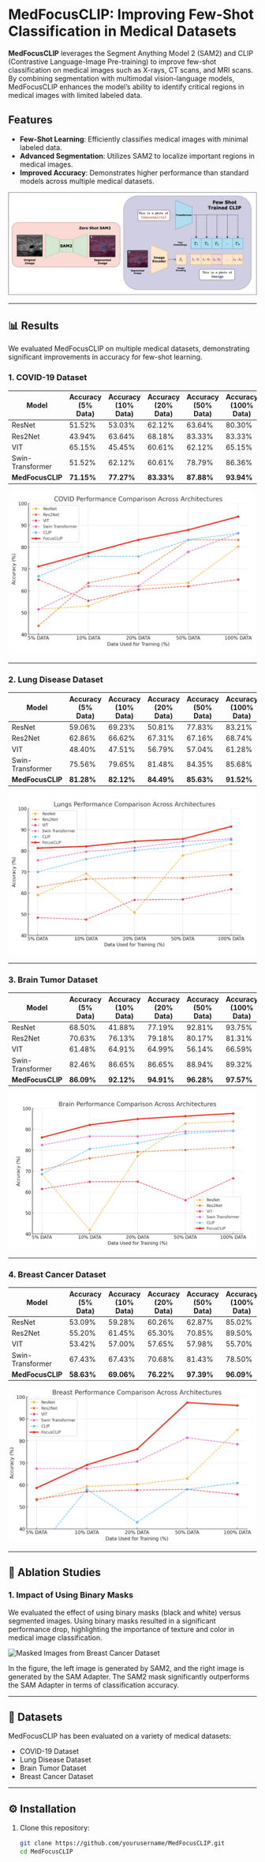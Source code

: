 # MedFocusCLIP: Improving Few-Shot Classification in Medical Datasets

**MedFocusCLIP** leverages the Segment Anything Model 2 (SAM2) and CLIP (Contrastive Language-Image Pre-training) to improve few-shot classification on medical images such as X-rays, CT scans, and MRI scans. By combining segmentation with multimodal vision-language models, MedFocusCLIP enhances the model’s ability to identify critical regions in medical images with limited labeled data.

## Features
- **Few-Shot Learning**: Efficiently classifies medical images with minimal labeled data.
- **Advanced Segmentation**: Utilizes SAM2 to localize important regions in medical images.
- **Improved Accuracy**: Demonstrates higher performance than standard models across multiple medical datasets.

![Architecture](https://github.com/AADYA-ARORA/MedFocusClip/blob/main/image.png)

---

## 📊 Results

We evaluated MedFocusCLIP on multiple medical datasets, demonstrating significant improvements in accuracy for few-shot learning.

### 1. COVID-19 Dataset

| Model             | Accuracy (5% Data) | Accuracy (10% Data) | Accuracy (20% Data) | Accuracy (50% Data) | Accuracy (100% Data) |
|-------------------|--------------------|---------------------|---------------------|---------------------|----------------------|
| ResNet            | 51.52%             | 53.03%              | 62.12%              | 63.64%              | 80.30%               |
| Res2Net           | 43.94%             | 63.64%              | 68.18%              | 83.33%              | 83.33%               |
| VIT               | 65.15%             | 45.45%              | 60.61%              | 62.12%              | 65.15%               |
| Swin-Transformer  | 51.52%             | 62.12%              | 60.61%              | 78.79%              | 86.36%               |
| **MedFocusCLIP**  | **71.15%**         | **77.27%**          | **83.33%**          | **87.88%**          | **93.94%**           |

![COVID-19 Accuracy Graph](https://github.com/AADYA-ARORA/MedFocusClip/blob/main/covid.png)

---

### 2. Lung Disease Dataset

| Model             | Accuracy (5% Data) | Accuracy (10% Data) | Accuracy (20% Data) | Accuracy (50% Data) | Accuracy (100% Data) |
|-------------------|--------------------|---------------------|---------------------|---------------------|----------------------|
| ResNet            | 59.06%             | 69.23%              | 50.81%              | 77.83%              | 83.21%               |
| Res2Net           | 62.86%             | 66.62%              | 67.31%              | 67.16%              | 68.74%               |
| VIT               | 48.40%             | 47.51%              | 56.79%              | 57.04%              | 61.28%               |
| Swin-Transformer  | 75.56%             | 79.65%              | 81.48%              | 84.35%              | 85.68%               |
| **MedFocusCLIP**  | **81.28%**         | **82.12%**          | **84.49%**          | **85.63%**          | **91.52%**           |

![Lung Disease Accuracy Graph](https://github.com/AADYA-ARORA/MedFocusClip/blob/main/lungs.png)

---

### 3. Brain Tumor Dataset

| Model             | Accuracy (5% Data) | Accuracy (10% Data) | Accuracy (20% Data) | Accuracy (50% Data) | Accuracy (100% Data) |
|-------------------|--------------------|---------------------|---------------------|---------------------|----------------------|
| ResNet            | 68.50%             | 41.88%              | 77.19%              | 92.81%              | 93.75%               |
| Res2Net           | 70.63%             | 76.13%              | 79.18%              | 80.17%              | 81.31%               |
| VIT               | 61.48%             | 64.91%              | 64.99%              | 56.14%              | 66.59%               |
| Swin-Transformer  | 82.46%             | 86.65%              | 86.65%              | 88.94%              | 89.32%               |
| **MedFocusCLIP**  | **86.09%**         | **92.12%**          | **94.91%**          | **96.28%**          | **97.57%**           |

![Brain Tumor Accuracy Graph](https://github.com/AADYA-ARORA/MedFocusClip/blob/main/brain.png)

---

### 4. Breast Cancer Dataset

| Model             | Accuracy (5% Data) | Accuracy (10% Data) | Accuracy (20% Data) | Accuracy (50% Data) | Accuracy (100% Data) |
|-------------------|--------------------|---------------------|---------------------|---------------------|----------------------|
| ResNet            | 53.09%             | 59.28%              | 60.26%              | 62.87%              | 85.02%               |
| Res2Net           | 55.20%             | 61.45%              | 65.30%              | 70.85%              | 89.50%               |
| VIT               | 53.42%             | 57.00%              | 57.65%              | 57.98%              | 55.70%               |
| Swin-Transformer  | 67.43%             | 67.43%              | 70.68%              | 81.43%              | 78.50%               |
| **MedFocusCLIP**  | **58.63%**         | **69.06%**          | **76.22%**          | **97.39%**          | **96.09%**           |

![Breast Cancer Accuracy Graph](https://github.com/AADYA-ARORA/MedFocusClip/blob/main/breast.png)

---

## 🔬 Ablation Studies

### 1. Impact of Using Binary Masks
We evaluated the effect of using binary masks (black and white) versus segmented images. Using binary masks resulted in a significant performance drop, highlighting the importance of texture and color in medical image classification.

![Masked Images from Breast Cancer Dataset](images/breast_cancer_masks.png)

In the figure, the left image is generated by SAM2, and the right image is generated by the SAM Adapter. The SAM2 mask significantly outperforms the SAM Adapter in terms of classification accuracy.

---

## 📁 Datasets
MedFocusCLIP has been evaluated on a variety of medical datasets:
- COVID-19 Dataset
- Lung Disease Dataset
- Brain Tumor Dataset
- Breast Cancer Dataset

---

## ⚙️ Installation

1. Clone this repository:

   ```bash
   git clone https://github.com/yourusername/MedFocusCLIP.git
   cd MedFocusCLIP
